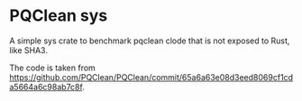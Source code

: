 # PQClean sys

A simple sys crate to benchmark pqclean clode that is not exposed to Rust, like SHA3.

The code is taken from https://github.com/PQClean/PQClean/commit/65a6a63e08d3eed8069cf1cda5664a6c98ab7c8f.
